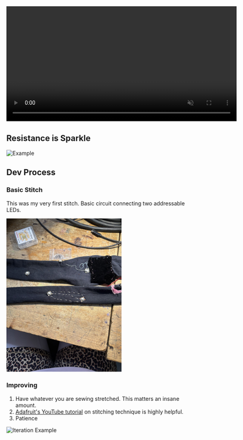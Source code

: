 <!-- Dress GIF -->
<video width="600" autoplay loop muted>
    <source src="assets/videos/dress.MP4" type="video/mp4">
    Your browser does not support the video tag.
</video>

## Resistance is Sparkle

<!-- Example GIF -->
<img src="assets/videos/example.gif" alt="Example" width="600" loop loading="lazy">

## Dev Process

### Basic Stitch
This was my very first stitch. Basic circuit connecting two addressable LEDs.

<!-- Basic Stitch Image -->
<img src="assets/imgs/basic_stich.jpg" alt="Basic Stitch" width="300" loading="lazy">

### Improving
1. Have whatever you are sewing stretched. This matters an insane amount.
2. [Adafruit's YouTube tutorial](https://learn.adafruit.com/getting-started-with-flora/overview) on stitching technique is highly helpful.
3. Patience

<!-- Iteration GIF -->
<img src="assets/videos/iterate.gif" alt="Iteration Example" width="600" loop loading="lazy">

